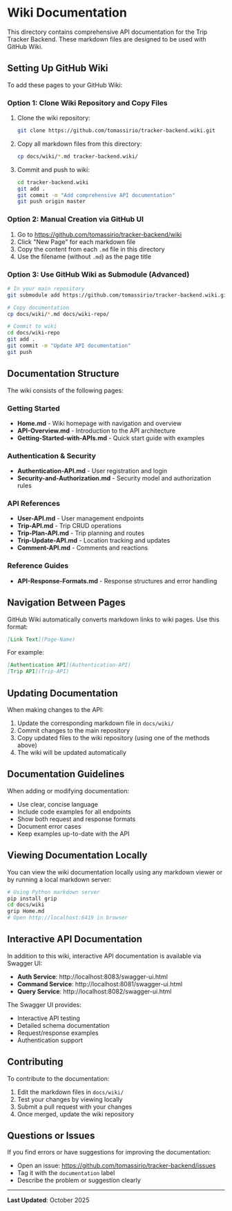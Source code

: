 # Wiki Documentation

This directory contains comprehensive API documentation for the Trip Tracker Backend. These markdown files are designed to be used with GitHub Wiki.

## Setting Up GitHub Wiki

To add these pages to your GitHub Wiki:

### Option 1: Clone Wiki Repository and Copy Files

1. Clone the wiki repository:
   ```bash
   git clone https://github.com/tomassirio/tracker-backend.wiki.git
   ```

2. Copy all markdown files from this directory:
   ```bash
   cp docs/wiki/*.md tracker-backend.wiki/
   ```

3. Commit and push to wiki:
   ```bash
   cd tracker-backend.wiki
   git add .
   git commit -m "Add comprehensive API documentation"
   git push origin master
   ```

### Option 2: Manual Creation via GitHub UI

1. Go to https://github.com/tomassirio/tracker-backend/wiki
2. Click "New Page" for each markdown file
3. Copy the content from each `.md` file in this directory
4. Use the filename (without `.md`) as the page title

### Option 3: Use GitHub Wiki as Submodule (Advanced)

```bash
# In your main repository
git submodule add https://github.com/tomassirio/tracker-backend.wiki.git docs/wiki-repo

# Copy documentation
cp docs/wiki/*.md docs/wiki-repo/

# Commit to wiki
cd docs/wiki-repo
git add .
git commit -m "Update API documentation"
git push
```

## Documentation Structure

The wiki consists of the following pages:

### Getting Started
- **Home.md** - Wiki homepage with navigation and overview
- **API-Overview.md** - Introduction to the API architecture
- **Getting-Started-with-APIs.md** - Quick start guide with examples

### Authentication & Security
- **Authentication-API.md** - User registration and login
- **Security-and-Authorization.md** - Security model and authorization rules

### API References
- **User-API.md** - User management endpoints
- **Trip-API.md** - Trip CRUD operations
- **Trip-Plan-API.md** - Trip planning and routes
- **Trip-Update-API.md** - Location tracking and updates
- **Comment-API.md** - Comments and reactions

### Reference Guides
- **API-Response-Formats.md** - Response structures and error handling

## Navigation Between Pages

GitHub Wiki automatically converts markdown links to wiki pages. Use this format:

```markdown
[Link Text](Page-Name)
```

For example:
```markdown
[Authentication API](Authentication-API)
[Trip API](Trip-API)
```

## Updating Documentation

When making changes to the API:

1. Update the corresponding markdown file in `docs/wiki/`
2. Commit changes to the main repository
3. Copy updated files to the wiki repository (using one of the methods above)
4. The wiki will be updated automatically

## Documentation Guidelines

When adding or modifying documentation:

- Use clear, concise language
- Include code examples for all endpoints
- Show both request and response formats
- Document error cases
- Keep examples up-to-date with the API

## Viewing Documentation Locally

You can view the wiki documentation locally using any markdown viewer or by running a local markdown server:

```bash
# Using Python markdown server
pip install grip
cd docs/wiki
grip Home.md
# Open http://localhost:6419 in browser
```

## Interactive API Documentation

In addition to this wiki, interactive API documentation is available via Swagger UI:

- **Auth Service**: http://localhost:8083/swagger-ui.html
- **Command Service**: http://localhost:8081/swagger-ui.html
- **Query Service**: http://localhost:8082/swagger-ui.html

The Swagger UI provides:
- Interactive API testing
- Detailed schema documentation
- Request/response examples
- Authentication support

## Contributing

To contribute to the documentation:

1. Edit the markdown files in `docs/wiki/`
2. Test your changes by viewing locally
3. Submit a pull request with your changes
4. Once merged, update the wiki repository

## Questions or Issues

If you find errors or have suggestions for improving the documentation:

- Open an issue: https://github.com/tomassirio/tracker-backend/issues
- Tag it with the `documentation` label
- Describe the problem or suggestion clearly

---

**Last Updated**: October 2025
